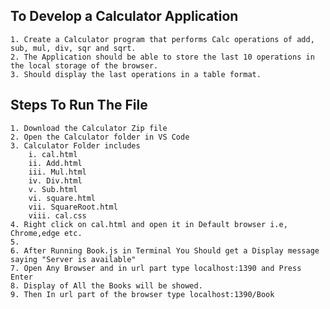 ## To Develop a Calculator Application 
    1. Create a Calculator program that performs Calc operations of add, sub, mul, div, sqr and sqrt. 
    2. The Application should be able to store the last 10 operations in the local storage of the browser.
    3. Should display the last operations in a table format.
  
  
## Steps To Run The File
    1. Download the Calculator Zip file
    2. Open the Calculator folder in VS Code
    3. Calculator Folder includes 
        i. cal.html 
        ii. Add.html
        iii. Mul.html
        iv. Div.html
        v. Sub.html
        vi. square.html
        vii. SquareRoot.html
        viii. cal.css
    4. Right click on cal.html and open it in Default browser i.e, Chrome,edge etc.
    5. 
    6. After Running Book.js in Terminal You Should get a Display message saying "Server is available"
    7. Open Any Browser and in url part type localhost:1390 and Press Enter
    8. Display of All the Books will be showed.
    9. Then In url part of the browser type localhost:1390/Book 
